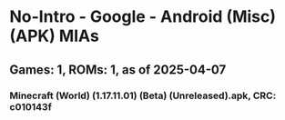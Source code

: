 # No-Intro - Google - Android (Misc) (APK) MIAs
## Games: 1, ROMs: 1, as of 2025-04-07

### Minecraft (World) (1.17.11.01) (Beta) (Unreleased).apk, CRC: c010143f

